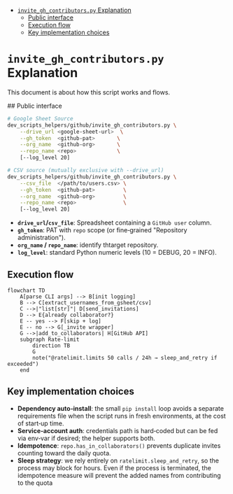 <!-- toc -->

- [`invite_gh_contributors.py` Explanation](#invite_gh_contributorspy-explanation)
  * [Public interface](#public-interface)
  * [Execution flow](#execution-flow)
  * [Key implementation choices](#key-implementation-choices)

<!-- tocstop -->

# `invite_gh_contributors.py` Explanation

This document is about how this script works and flows.

## Public interface

```bash
# Google Sheet Source
dev_scripts_helpers/github/invite_gh_contributors.py \
    --drive_url <google‑sheet‑url>  \
    --gh_token  <github‑pat>       \
    --org_name  <github‑org>       \
    --repo_name <repo>             \
    [--log_level 20]

# CSV source (mutually exclusive with --drive_url)
dev_scripts_helpers/github/invite_gh_contributors.py \
    --csv_file  </path/to/users.csv> \
    --gh_token  <github‑pat>         \
    --org_name  <github‑org>         \
    --repo_name <repo>               \
    [--log_level 20]
```

- **`drive_url`/`csv_file`**: Spreadsheet containing a `GitHub user` column.
- **`gh_token`**: PAT with `repo` scope (or fine‑grained "Repository
  administration").
- **`org_name` / `repo_name`**: identify thtarget repository.
- **`log_level`**: standard Python numeric levels (10 = DEBUG, 20 = INFO).

## Execution flow

```mermaid
flowchart TD
    A[parse CLI args] --> B[init logging]
    B --> C[extract_usernames_from_gsheet/csv]
    C -->|"list[str]"| D[send_invitations]
    D --> E{already collaborator?}
    E -- yes --> F[skip + log]
    E -- no --> G[_invite wrapper]
    G -->|add_to_collaborators| H[GitHub API]
    subgraph Rate-limit
        direction TB
        G
        note("@ratelimit.limits 50 calls / 24h → sleep_and_retry if exceeded")
    end
```

## Key implementation choices

- **Dependency auto‑install**: the small `pip install` loop avoids a separate
  requirements file when the script runs in fresh environments, at the cost of
  start‑up time.
- **Service‑account auth**: credentials path is hard‑coded but can be fed via
  env‑var if desired; the helper supports both.
- **Idempotence**: `repo.has_in_collaborators()` prevents duplicate invites
  counting toward the daily quota.
- **Sleep strategy**: we rely entirely on `ratelimit.sleep_and_retry`, so the
  process may block for hours. Even if the process is terminated, the
  idempotence measure will prevent the added names from contributing to the
  quota

